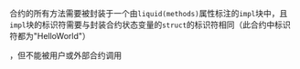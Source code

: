 合约的所有方法需要被封装于一个由`liquid(methods)`属性标注的`impl`块中，且`impl`块的标识符需要与封装合约状态变量的`struct`的标识符相同（此合约中标识符都为"HelloWorld"）

，但不能被用户或外部合约调用